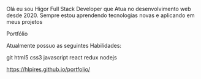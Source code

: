 Olá eu sou Higor
Full Stack Developer que Atua no desenvolvimento web desde 2020. Sempre estou aprendendo tecnologias novas e aplicando em meus projetos

Portfólio

Atualmente possuo as seguintes Habilidades:

git html5 css3 javascript react redux nodejs

https://hlpires.github.io/portfolio/
